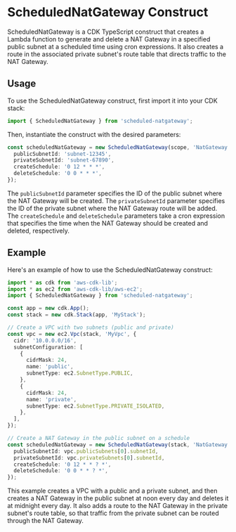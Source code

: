 # ScheduledNatGateway Construct

ScheduledNatGateway is a CDK TypeScript construct that creates a Lambda function to generate and delete a NAT Gateway in a specified public subnet at a scheduled time using cron expressions. It also creates a route in the associated private subnet's route table that directs traffic to the NAT Gateway.

## Usage

To use the ScheduledNatGateway construct, first import it into your CDK stack:

```typescript
import { ScheduledNatGateway } from 'scheduled-natgateway';
```

Then, instantiate the construct with the desired parameters:

```typescript
const scheduledNatGateway = new ScheduledNatGateway(scope, 'NatGateway', {
  publicSubnetId: 'subnet-12345',
  privateSubnetId: 'subnet-67890',
  createSchedule: '0 12 * * *',
  deleteSchedule: '0 0 * * *',
});
```

The `publicSubnetId` parameter specifies the ID of the public subnet where the NAT Gateway will be created. The `privateSubnetId` parameter specifies the ID of the private subnet where the NAT Gateway route will be added.
The `createSchedule` and `deleteSchedule` parameters take a cron expression that specifies the time when the NAT Gateway should be created and deleted, respectively. 

## Example

Here's an example of how to use the ScheduledNatGateway construct:

```typescript
import * as cdk from 'aws-cdk-lib';
import * as ec2 from 'aws-cdk-lib/aws-ec2';
import { ScheduledNatGateway } from 'scheduled-natgateway';

const app = new cdk.App();
const stack = new cdk.Stack(app, 'MyStack');

// Create a VPC with two subnets (public and private)
const vpc = new ec2.Vpc(stack, 'MyVpc', {
  cidr: '10.0.0.0/16',
  subnetConfiguration: [
    {
      cidrMask: 24,
      name: 'public',
      subnetType: ec2.SubnetType.PUBLIC,
    },
    {
      cidrMask: 24,
      name: 'private',
      subnetType: ec2.SubnetType.PRIVATE_ISOLATED,
    },
  ],
});

// Create a NAT Gateway in the public subnet on a schedule
const scheduledNatGateway = new ScheduledNatGateway(stack, 'NatGateway', {
  publicSubnetId: vpc.publicSubnets[0].subnetId,
  privateSubnetId: vpc.privateSubnets[0].subnetId,
  createSchedule: '0 12 * * ? *',
  deleteSchedule: '0 0 * * ? *',
});

```

This example creates a VPC with a public and a private subnet, and then creates a NAT Gateway in the public subnet at noon every day and deletes it at midnight every day. It also adds a route to the NAT Gateway in the private subnet's route table, so that traffic from the private subnet can be routed through the NAT Gateway.